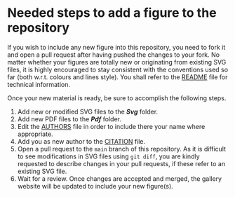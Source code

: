 # Needed steps to add a figure to the repository

If you wish to include any new figure into this repository, you need to fork it and open a pull request after having pushed the changes to your fork.
No matter whether your figures are totally new or originating from existing SVG files, it is highly encouraged to stay consistent with the conventions used so far (both w.r.t. colours and lines style).
You shall refer to the [README](README.md) file for technical information.

Once your new material is ready, be sure to accomplish the following steps.

1. Add new or modified SVG files to the ***Svg*** folder.
2. Add new PDF files to the ***Pdf*** folder.
3. Edit the [AUTHORS](AUTHORS.yaml) file in order to include there your name where appropriate.
4. Add you as new author to the [CITATION](CITATION.cff) file.
5. Open a pull request to the `main` branch of this repository.
   As it is difficult to see modifications in SVG files using `git diff`, you are kindly requested to describe changes in your pull requests, if these refer to an existing SVG file.
6. Wait for a review.
   Once changes are accepted and merged, the gallery website will be updated to include your new figure(s).

